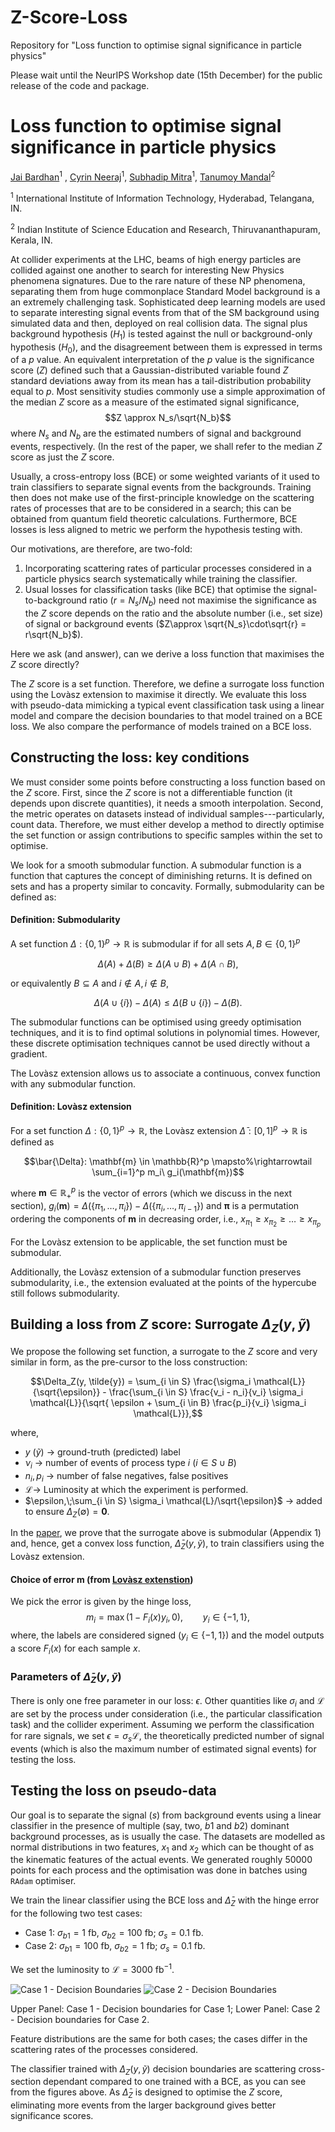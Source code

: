 # Z-Score-Loss
Repository for "Loss function to optimise signal significance in particle physics"

Please wait until the NeurIPS Workshop date (15th December) for the public release of the code and package. 

# Loss function to optimise signal significance in particle physics

[Jai Bardhan](https://jaibardhan.com/)<sup>1</sup> , [Cyrin Neeraj](https://inspirehep.net/authors/1904817)<sup>1</sup>, [Subhadip Mitra](https://sites.google.com/site/subhadipmitra/)<sup>1</sup>, [Tanumoy Mandal](https://scholar.google.co.in/citations?user=IwMWofEAAAAJ&hl=en)<sup>2</sup>   

<sup>1</sup> International Institute of Information Technology, Hyderabad, Telangana, IN.

<sup>2</sup> Indian Institute of Science Education and Research, Thiruvananthapuram, Kerala, IN.

At collider experiments at the LHC, beams of high energy particles are collided against one another to search for interesting New Physics phenomena signatures. Due to the rare nature of these NP phenomena, separating them from huge commonplace Standard Model background is a an extremely challenging task. Sophisticated deep learning models are used to separate interesting signal events from that of the SM background using simulated data and then, deployed on real collision data. The signal plus background hypothesis ($H_1$) is tested against the null or background-only hypothesis ($H_0$), and the disagreement between them is expressed in terms of a $p$ value. An equivalent interpretation of the $p$ value is the significance score ($Z$) defined such that a Gaussian-distributed variable found $Z$ standard deviations away from its mean has a tail-distribution probability equal to $p$. Most sensitivity studies commonly use a simple approximation of the median $Z$ score as a measure of the estimated signal significance,
$$Z \approx N_s/\sqrt{N_b}$$
where $N_s$ and $N_b$ are the estimated numbers of signal and background events, respectively. (In the rest of the paper, we shall refer to the median $Z$ score as just the $Z$ score.

Usually, a cross-entropy loss (BCE) or some weighted variants of it used to train classifiers to separate signal events from the backgrounds. Training then does not make use of the first-principle knowledge on the scattering rates of processes that are to be considered in a search; this can be obtained from quantum field theoretic calculations. Furthermore, BCE losses is less aligned to metric we perform the hypothesis testing with. 

Our motivations, are therefore, are two-fold:
1. Incorporating scattering rates of particular processes considered in a particle physics search systematically while training the classifier.
2. Usual losses for classification tasks (like BCE) that optimise the signal-to-background ratio ($r=N_s/N_b$) need not maximise the significance as the $Z$ score depends on the ratio and the absolute number (i.e., set size) of signal or background events ($Z\approx \sqrt{N_s}\cdot\sqrt{r} = r\sqrt{N_b}$).

Here we ask (and answer), can we derive a loss function that maximises the $Z$ score directly?

The $Z$ score  is a set function. Therefore, we define a surrogate loss function using the Lovàsz extension to maximise it directly. We evaluate this loss with pseudo-data mimicking a typical event classification task using a linear model and compare the decision boundaries to that model trained on a BCE loss. We also compare the performance of models trained on a BCE loss.

## Constructing the loss: key conditions 

We must consider some points before constructing a loss function based on the $Z$ score. First, since the $Z$ score is not a differentiable function (it depends upon discrete quantities), it needs a smooth interpolation. Second, the metric operates on datasets instead of individual samples---particularly, count data. Therefore, we must either develop a method to directly optimise the set function or assign contributions to specific samples within the set to optimise. 

We look for a smooth submodular function. A submodular function is a function that captures the concept of diminishing returns. It is defined on sets and has a property similar to concavity. Formally, submodularity can be defined as:

#### Definition: Submodularity

A set function $\Delta: \{0, 1\}^p \to \mathbb{R}$ is submodular if for all sets $A, B \in \{0, 1\}^p$

$$\Delta(A) + \Delta(B) \geq \Delta(A \cup B) + \Delta (A \cap B),$$

or equivalently $B \subseteq A$ and $i \notin A, i \notin B$,

$$\Delta(A \cup \{i\}) - \Delta(A) \leq \Delta(B \cup \{i\}) - \Delta(B).$$

The submodular functions can be optimised using greedy optimisation techniques, and it is to find optimal solutions in polynomial times. However, these discrete optimisation techniques cannot be used directly without a gradient. 

The Lovàsz extension allows us to associate a continuous, convex function with any submodular function. 

#### Definition: Lovàsz extension <a name=lovext></a>

For a set function $\Delta: \{0, 1\}^p \to \mathbb{R}$, the Lovàsz extension $\bar{\Delta}: [0, 1]^p \to \mathbb{R}$ is defined as

$$\bar{\Delta}: \mathbf{m} \in \mathbb{R}^p \mapsto%\rightarrowtail 
        \sum_{i=1}^p m_i\ g_i(\mathbf{m})$$

where $\mathbf{m} \in \mathbb{R}^p_+$ is the vector of errors (which we discuss in the next section), $g_i(\mathbf{m}) = \Delta(\{\pi_1, \dots, \pi_i\}) - \Delta(\{\pi_i, \dots, \pi_{i-1}\})$ and $\boldsymbol{\pi}$ is a permutation ordering the components of $\mathbf{m}$ in decreasing order, i.e., $x_{\pi_1} \geq x_{\pi_2} \geq \dots \geq x_{\pi_p}$

For the Lovàsz extension to be applicable, the set function must be submodular.

Additionally, the Lovàsz extension of a submodular function preserves submodularity, i.e., the extension evaluated at the points of the hypercube still follows submodularity.

## Building a loss from $Z$ score: Surrogate $\Delta_Z (y, \tilde{y})$

We propose the following set function, a surrogate to the $Z$ score and very similar in form, as the pre-cursor to the loss construction:

$$\Delta_Z(y, \tilde{y}) = \sum_{i \in S} \frac{\sigma_i \mathcal{L}}{\sqrt{\epsilon}} - \frac{\sum_{i \in S} \frac{v_i - n_i}{v_i} \sigma_i \mathcal{L}}{\sqrt{ \epsilon + \sum_{i \in B} \frac{p_i}{v_i} \sigma_i \mathcal{L}}},$$

where,
* $y$ $(\tilde{y})$ $\to$ ground-truth (predicted) label
* $\nu_i$ $\to$ number of events of process type $i$ ($i\in S \cup B$)
* $n_i, p_i$ $\to$ number of false negatives, false positives
* $\mathcal{L} \to$ Luminosity at which the experiment is performed.
* $\epsilon,\;\sum_{i \in S} \sigma_i \mathcal{L}/\sqrt{\epsilon}$ $\to$ added to ensure $\Delta_Z(\emptyset) = \boldsymbol{0}$.

In the [paper](https://arxiv.org/abs/2412.09500), we prove that the surrogate above is submodular (Appendix 1) and, hence, get a convex loss function, $\bar{\Delta}_Z (y,\tilde{y})$, to train classifiers using the Lovàsz extension.
#### Choice of error $\boldsymbol{m}$ (from [Lovàsz extenstion](#lovext))

We pick the error is given by the hinge loss, 
$$m_i = \max(1 - F_i(x)y_i, 0), \qquad y_i \in \{-1, 1\},$$
where, the labels are considered signed ($y_i \in \{-1, 1\}$) and the model outputs a score $F_i(x)$ for each sample $x$. 

### Parameters of $\bar{\Delta}_Z (y,\tilde{y})$

There is only one free parameter in our loss: $\epsilon$. Other quantities like $\sigma_i$ and $\mathcal{L}$ are set by the process under consideration (i.e., the particular classification task) and the collider experiment. Assuming we perform the classification for rare signals, we set $\epsilon = \sigma_{s}\mathcal{L}$, the theoretically predicted number of signal events (which is also the maximum number of estimated signal events) for testing the loss. 

## Testing the loss on pseudo-data

Our goal is to separate the signal ($s$) from background events using a linear classifier in the presence of multiple (say, two, $b1$ and $b2$) dominant background processes, as is usually the case. The datasets are modelled as normal distributions in two features, $x_1$ and $x_2$ which can be thought of as the kinematic features of the actual events. We generated roughly $50000$ points for each process and the optimisation was done in batches using ``RAdam`` optimiser. 

We train the linear classifier using the BCE loss and $\bar\Delta_Z$ with the hinge error for the following two test cases: 
* Case 1: $\sigma_{b1} = 1$ fb, $\sigma_{b2} = 100$ fb; $\sigma_{s} = 0.1$ fb.
* Case 2: $\sigma_{b1} = 100$ fb, $\sigma_{b2} = 1$ fb; $\sigma_{s} = 0.1$ fb.

We set the luminosity to $\mathcal{L}=3000$ fb$^{-1}$. 

![Case 1 - Decision Boundaries](https://github.com/Jai2500/Z-Score-Loss/blob/main/images/dec-bound-case1.png)
![Case 2 - Decision Boundaries](https://github.com/Jai2500/Z-Score-Loss/blob/main/images/dec-bound-case2.png)

Upper Panel: Case 1 - Decision boundaries for Case 1; Lower Panel: Case 2 - Decision boundaries for Case 2.

Feature distributions are the same for both cases; the cases differ in the scattering rates of the processes considered.

The classifier trained with $\Delta_Z (y, \tilde{y})$ decision boundaries are scattering cross-section dependant compared to one trained with a BCE, as you can see from the figures above.  As $\bar\Delta_Z$ is designed to optimise the $Z$ score, eliminating more events from the larger background gives better significance scores. 
